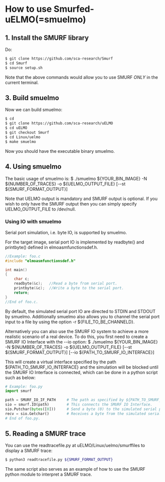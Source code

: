 
# How to use Smurfed-uELMO(=smuelmo)


## 1. Install the SMURF library


Do:
```sh
$ git clone https://github.com/sca-research/Smurf
$ cd Smurf
$ source setup.sh
```

Note that the above commands would allow you to use SMURF *ONLY* in the current terminal.

## 3. Build smuelmo

Now we can build smuelmo:

```sh
$ cd
$ git clone https://github.com/sca-research/uELMO
$ cd uELMO
$ git checkout Smurf
$ cd Linux/uelmo
$ make smuelmo
```
Now you should have the executable binary smuelmo.

## 4. Using smuelmo
The basic usage of smuelmo is:
$ ./smuelmo ${YOUR_BIN_IMAGE} -N ${NUMBER_OF_TRACES} -o ${UELMO_OUTPUT_FILE}  [--st ${SMURF_FORMAT_OUTPUT}]

Note that UELMO output is mandatory and SMURF output is optional. If you wish to only have the SMURF output then you can simply specify UELMO_OUTPUT_FILE to /dev/null.

### Using IO with smuelmo
Serial port simulation, i.e. byte IO, is supported by smuelmo.

For the target image, serial port IO is implemented by readbyte() and printbyte() defined in elmoasmfunctionsdef.h.

```c
//Example: foo.c
#include "elmoasmfunctionsdef.h"

int main()
{
    char c;
    readbyte(&c);   //Read a byte from serial port.
    printbyte(&c);  //Write a byte to the serial port.
    return;
}
//End of foo.c.
```

By default, the simulated serial port IO are directed to STDIN and STDOUT by smuelmo. Additionally smuelmo also allows you to channel the serial port input to a file by using the option -r ${FILE_TO_BE_CHANNELD}.

Alternatively you can also use the SMURF IO system to achieve a more realistic scenario of a real device. To do this, you first need to create a SMURF IO Interface with the --io option:
$ ./smuelmo ${YOUR_BIN_IMAGE} -N ${NUMBER_OF_TRACES} -o ${UELMO_OUTPUT_FILE}  [--st ${SMURF_FORMAT_OUTPUT}] [--io ${PATH_TO_SMURF_IO_INTERFACE}]

This will create a virtual interface specified by the path ${PATH_TO_SMURF_IO_INTERFACE} and the simulation will be blocked until the SMURF IO Interface is connected, which can be done in a python script such as below:

```python
# Example: foo.py
import smurf

path = SMURF_IO_IF_PATH     # The path as specified by ${PATH_TO_SMURF_IO_INTERFACE}.
sio = smurf.IO(path)        # This connects the SMURF IO Interface.
sio.Putchar(bytes([0]))     # Send a byte (0) to the simulated serial port.
recv = sio.Getchar()        # Receives a byte from the simulated serial port.
# End of foo.py.
```

## 5. Reading a SMURF trace 
You can use the readtracefile.py at uELMO/Linux/uelmo/smurffiles to display a SMURF trace:
```sh
$ python3 readtracefile.py ${SMURF_FORMAT_OUTPUT}
```
The same script also serves as an example of how to use the SMURF python module to interpret a SMURF trace.
